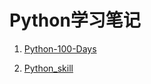 # Python学习笔记

1. [Python-100-Days](https://github.com/jackfrued/Python-100-Days)

2. [Python_skill](https://github.com/fengyehong123/Python_skill)
